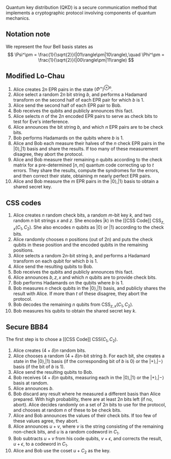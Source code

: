 Quantum key distribution (QKD) is a secure communication method that implements a cryptographic protocol involving components of quantum mechanics.

## Notation note
We represent the four Bell basis states as
$$
\Psi^\pm = \frac{1}{\sqrt{2}}(|01\rangle\pm|10\rangle),\quad
\Phi^\pm = \frac{1}{\sqrt{2}}(|00\rangle\pm|11\rangle)
$$

## Modified Lo-Chau

1. Alice creates $2n$ EPR pairs in the state $(\Phi^+)^{\otimes n}$.
2. Alice select a random $2n$ bit string $b$, and performs a Hadamard transform on the second half of each EPR pair for which $b$ is $1$.
3. Alice send the second half of each EPR pair to Bob.
4. Bob receives the qubits and publicly announces this fact.
5. Alice selects $n$ of the $2n$ encoded EPR pairs to serve as check bits to test for Eve's interference.
6. Alice announces the bit string $b$, and which $n$ EPR pairs are to be check bits.
7. Bob performs Hadamards on the qubits where $b$ is $1$.
8. Alice and Bob each measure their halves of the $n$ check EPR pairs in the $|0\rangle, |1\rangle$ basis and share the results. If too many of these measurement disagree, they abort the protocol.
9. Alice and Bob measure their remaining $n$ qubits according to the check matrix for a pre-determined $[n, m]$ quantum code correcting up to $t$ errors. They share the results, compute the syndromes for the errors, and then correct their state, obtaining $m$ nearly perfect EPR pairs.
10. Alice and Bob measure the $m$ EPR pairs in the $|0\rangle, |1\rangle$ basis to obtain a shared secret key.

## CSS codes

1. Alice creates $n$ random check bits, a random $m$-bit key $k$, and two random $n$ bit strings $x$ and $z$. She encodes $|k\rangle$ in the [[CSS Code]] $\text{CSS}_{z,x}(C_1, C_2)$. She also encodes $n$ qubits as $|0\rangle$ or $|1\rangle$ according to the check bits.
2. Alice randomly chooses $n$ positions (out of $2n$) and puts the check qubits in these position and the encoded qubits in the remaining positions.
3. Alice selects a random $2n$-bit string $b$, and performs a Hadamard transform on each qubit for which $b$ is $1$.
4. Alice send the resulting qubits to Bob.
5. Bob receives the qubits and publicly announces this fact.
6. Alice announces $b, z, x$ and which $n$ qubits are to provide check bits.
7. Bob performs Hadamards on the qubits where $b$ is $1$.
8. Bob measures $n$ check qubits in the $|0\rangle, |1\rangle$ basis, and publicly shares the result with Alice. If more than $t$ of these disagree, they abort the protocol.
9. Bob decodes the remaining $n$ qubits from $\text{CSS}_{z, x}(C_1, C_2)$.
10. Bob measures his qubits to obtain the shared secret key $k$.

## Secure BB84

The first step is to chose a [[CSS Code]] $\text{CSS}(C_1,C_2)$.

1. Alice creates $(4+\delta)n$ random bits.
2. Alice chooses a random $(4+\delta)n$-bit string $b$. For each bit, she creates a state in the $|0\rangle, |1\rangle$ basis (if the corresponding bit of $b$ is $0$) or the $|+\rangle, |-\rangle$ basis (if the bit of $b$ is $1$).
3. Alice send the resulting qubits to Bob.
4. Bob receives $(4+\delta)n$ qubits, measuring each in the $|0\rangle, |1\rangle$ or the $|+\rangle, |-\rangle$ basis at random.
5. Alice announces $b$.
6. Bob discard any result where he measured a different basis than Alice prepared. With high probability, there are at least $2n$ bits left (if no, abort). Alice decides randomly on a set of $2n$ bits to use for the protocol, and chooses at random $n$ of these to be check bits.
7. Alice and Bob announces the values of their check bits. If too few of these values agree, they abort.
8. Alice announces $u+v$, where $v$ is the string consisting of the remaining non-check bits, and $u$ is a random codeword in $C_1$.
9. Bob subtracts $u+v$ from his code qubits, $v+\epsilon$, and corrects the result, $u+\epsilon$, to a codeword in $C_1$.
10. Alice and Bob use the coset $u+C_2$ as the key.